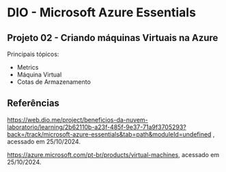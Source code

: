 # DIO - Microsoft Azure Essentials

## Projeto 02 - Criando máquinas Virtuais na Azure

Principais tópicos:
- Metrics
- Máquina Virtual
- Cotas de Armazenamento


## Referências
https://web.dio.me/project/beneficios-da-nuvem-laboratorio/learning/2b62110b-a23f-485f-9e37-71a9f3705293?back=/track/microsoft-azure-essentials&tab=path&moduleId=undefined 
, acessado em 25/10/2024.

https://azure.microsoft.com/pt-br/products/virtual-machines, acessado em 25/10/2024.